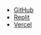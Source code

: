 - [GitHub](https://naoegokoro.github.io)
- [Replit](https://yttd.egonomy.repl.co)
- [Vercel](https://naoegokoro.vercel.app)
